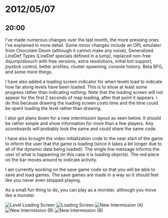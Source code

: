 # 2012/05/07

## 20:00

I've made numerous changes over the last month, the more pressing ones i've
explained in more detail. Some minor changes include an OPL emulator from
Chocolate Doom (although it cannot make any noise), Generalized LineDef Types
(LineDef specials defined in a lump), replaced non-free dsjump/dsouch with
free versions, extra resolutions, initial bot support, joystick control,
better profiles, cluster spawning, console history, Beta BFG, and some more
things.

I have also added a loading screen indicator for when levels load to indicate
how far along levels have been loaded. This is to show at least some progress
rather than indicating nothing. Note that the loading screen will not appear
for the first 2 seconds of map loading, after that point it appears. I do this
because drawing the loading screen costs time and the time could be spent
loading the level rather than drawing.

I also got plans down for a new intermission layout as seen below. It should
be rather simple and show information for more than a few players. Any
scoreboards will probably look the same and could share the same code.

I have also brought the video initialization code to the near start of the
game to inform the user that the game is loading (since it takes a bit longer
due to all of the dynamic data being loaded). The single line message informs
the user of what is happening (in this case it is loading objects). The red
piece on the bar moves around to indicate activity.

I am currently working on the save game code so that you will be able to save
and load games. The save games are made in a way so it should feel like you
never even stopped playing.

As a small fun thing to do, you can play as a monster, although you move like
a monster.

![Level Loading Screen](
http://remood.org/images/remood_20120507_levelloadingscreen.png)
![Loading Screen](
http://remood.org/images/remood_20120507_loadingscreen.png)
![New Intermission \(A\)](
http://remood.org/images/remood_20120507_newintera.png)
![New Intermission \(B\)](
http://remood.org/images/remood_20120507_newinterb.png)
![New Intermission \(B\)](
http://remood.org/images/remood_20120507_selfmonster.png)

